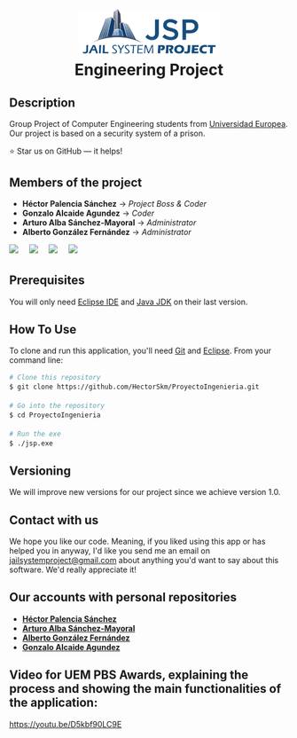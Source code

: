 


<h1 align="center">
  <br>
  <a href=""><img width=50% src="https://github.com/HectorSkm/Jail-System-Project/blob/master/Jail%20System%20Project/resources/JSP.png" alt="" width="200"></a>
  <br>
   Engineering Project 
  <br>
</h1>

## Description 

Group Project of Computer Engineering students from [Universidad Europea](https://universidadeuropea.es/madrid).
Our project is based on a security system of a prison.

:star: Star us on GitHub — it helps!


## Members of the project

- **Héctor Palencia Sánchez**      -> *Project Boss & Coder*
- **Gonzalo Alcaide Agundez**      -> *Coder*
- **Arturo Alba Sánchez-Mayoral**  -> *Administrator*
- **Alberto González Fernández**   -> *Administrator*

[<img src="https://avatars3.githubusercontent.com/u/19176760?s=400&v=4" width="100px;"/><sub><b></b></sub>](https://github.com/HectorSkm)&nbsp;&nbsp;&nbsp;&nbsp; 
[<img src="https://avatars0.githubusercontent.com/u/47125167?s=400&v=4" width="100px;"/><sub><b></b></sub>](https://github.com/10GGGGGGGGGG)&nbsp;&nbsp;&nbsp;&nbsp;
[<img src="https://avatars0.githubusercontent.com/u/29259992?s=400&v=4" width="100px;"/><sub><b></b></sub>](https://github.com/ArtySaurio)&nbsp;&nbsp;&nbsp;&nbsp;
[<img src="https://avatars3.githubusercontent.com/u/47120662?s=400&v=4" width="100px;"/><sub><b></b></sub>](https://github.com/glezon99)

## Prerequisites

You will only need [Eclipse IDE](https://www.eclipse.org/downloads) and [Java JDK](https://www.oracle.com/technetwork/java/javase/downloads/jdk11-downloads-5066655.html) on their last version.

## How To Use

To clone and run this application, you'll need [Git](https://git-scm.com) and [Eclipse](https://www.eclipse.org/downloads/). From your command line:

```bash
# Clone this repository
$ git clone https://github.com/HectorSkm/ProyectoIngenieria.git

# Go into the repository
$ cd ProyectoIngenieria

# Run the exe
$ ./jsp.exe
```

## Versioning

We will improve new versions for our project since we achieve version 1.0.

## Contact with us

We hope you like our code. Meaning, if you liked using this app or has helped you in anyway, I'd like you send me an email on <jailsystemproject@gmail.com> about anything you'd want to say about this software. We'd really appreciate it!

## Our accounts with personal repositories
     
- **[Héctor Palencia Sánchez](https://github.com/HectorSkm)**      
- **[Arturo Alba Sánchez-Mayoral](https://github.com/ArtySaurio)**  
- **[Alberto González Fernández](https://github.com/glezon99)**   
- **[Gonzalo Alcaide Agundez](https://github.com/10GGGGGGGGGG)**      

## Video for UEM PBS Awards, explaining the process and showing the main functionalities of the application:</br>
https://youtu.be/D5kbf90LC9E
    
